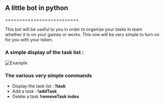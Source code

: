 ## A little bot in python
==========================

This bot will be useful to you in order to organize your *tasks* in team whether it is on your games or works.
This one will be very simple to turn on for you with your token.

### A simple display of the task list :
![Example](https://nsa40.casimages.com/img/2020/06/19/mini_200619122039713689.png)

### The various very simple commands
* Display the task list : **!task**
* Add a task : **!addTask**
* Delete a task **!removeTask index**
